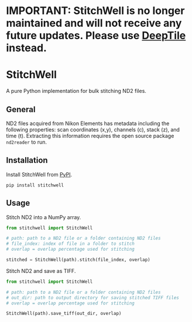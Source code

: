 # IMPORTANT: StitchWell is no longer maintained and will not receive any future updates. Please use [DeepTile](https://github.com/arjunrajlaboratory/DeepTile) instead.

# StitchWell
A pure Python implementation for bulk stitching ND2 files.

## General
ND2 files acquired from Nikon Elements has metadata including the following properties: scan coordinates (x,y), channels (c), stack (z), and time (t). Extracting this information requires the open source package `nd2reader` to run.

## Installation

Install StitchWell from [PyPI](https://pypi.org/project/stitchwell/).

```
pip install stitchwell
```

## Usage

Stitch ND2 into a NumPy array.

```python
from stitchwell import StitchWell

# path: path to a ND2 file or a folder containing ND2 files
# file_index: index of file in a folder to stitch
# overlap = overlap percentage used for stitching

stitched = StitchWell(path).stitch(file_index, overlap)
```

Stitch ND2 and save as TIFF.

```python
from stitchwell import StitchWell

# path: path to a ND2 file or a folder containing ND2 files
# out_dir: path to output directory for saving stitched TIFF files
# overlap = overlap percentage used for stitching

StitchWell(path).save_tiff(out_dir, overlap)
```
